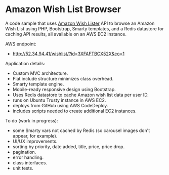# Amazon Wish List Browser

A code sample that uses <a href="http://doitlikejustin.github.io/amazon-wish-lister/">Amazon Wish Lister</a> API to browse an Amazon Wish List using PHP, Bootstrap, Smarty templates, and a Redis datastore for caching API results, all available on an AWS EC2 instance.

AWS endpoint:
- http://52.34.94.41/wishlist/?id=3XFAFTBCX52X&co=1

Application details:
- Custom MVC architecture.
- Flat include structure minimizes class overhead.
- Smarty template engine.
- Mobile-ready responsive design using Bootstrap.
- Uses Redis datastore to cache Amazon wish list data per user ID.
- runs on Ubuntu Trusty instance in AWS EC2.
- deploys from GitHub using AWS CodeDeploy.
- includes scripts needed to create additional EC2 instances.

To do (work in progress):
- some Smarty vars not cached by Redis (so carousel images don't appear, for example).
- UI/UX improvements.
- sorting by priority, date added, title, price, price drop.
- pagination.
- error handling.
- class interfaces.
- unit tests.
